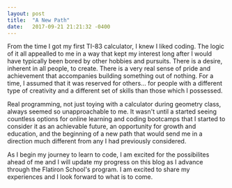 ```yaml
---
layout: post
title:  "A New Path"
date:   2017-09-21 21:21:32 -0400
---
```



From the time I got my first TI-83 calculator, I knew I liked coding. The logic of it all appealled to me in a way that kept my interest long after I would have typically been bored by other hobbies and pursuits. There is a desire, inherent in all people, to create. There is a very real sense of pride and achievement that accompanies building something out of nothing. For a time, I assumed that it was reserved for others... for people with a different type of creativity and a different set of skills than those which I possessed. 

Real programming, not just toying with a calculator during geometry class, always seemed so unapproachable to me. It wasn't until a started seeing countless options for online learning and coding bootcamps that I started to consider it as an achievable future, an opportunity for growth and education, and the beginning of a new path that would send me in a direction much different from any I had previously considered. 

As I begin my journey to learn to code, I am excited for the possibilites ahead of me and I will update my progress on this blog as I advance through the Flatiron School's program. I am excited to share my experiences and I look forward to what is to come.
